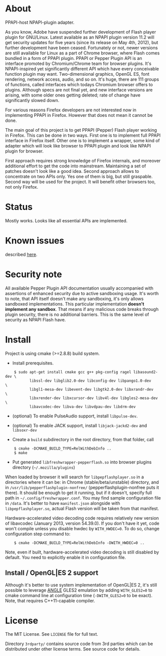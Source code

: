 About
=====

PPAPI-host NPAPI-plugin adapter.

As you know, Adobe have suspended further development of Flash player
plugin for GNU/Linux. Latest available as an NPAPI plugin version 11.2
will get security updates for five years (since its release on May
4th, 2012), but further development have been ceased. Fortunately or
not, newer versions are still available for Linux as a part of Chrome
browser, where Flash comes bundled in a form of PPAPI plugin. PPAPI or
Pepper Plugin API is an interface promoted by Chromium/Chrome team for
browser plugins. It's NPAPI-inspired yet significantly different API
which have every conceivable function plugin may want. Two-dimensional
graphics, OpenGL ES, font rendering, network access, audio, and so
on. It's huge, there are 111 groups of functions, called interfaces
which todays Chromium browser offers to plugins. Although specs are not
final yet, and new interface versions are arising, with some older
ones getting deleted; rate of change have significantly slowed down.

For various reasons Firefox developers are not interested now in
implementing PPAPI in Firefox.  However that does not mean it cannot
be done.

The main goal of this project is to get PPAPI (Pepper) Flash player
working in Firefox. This can be done in two ways. First one is to
implement full PPAPI interface in Firefox itself. Other one is to
implement a wrapper, some kind of adapter which will look like browser
to PPAPI plugin and look like NPAPI plugin for browser.

First approach requires strong knowledge of Firefox internals, and
moreover additional effort to get the code into
mainstream. Maintaining a set of patches doesn't look like a good
idea. Second approach allows to concentrate on two APIs only. Yes one
of them is big, but still graspable. Second way will be used for the
project. It will benefit other browsers too, not only Firefox.


Status
======

Mostly works. Looks like all essential APIs are implemented.

Known issues
============

described [here](doc/known-issues.md).

Security note
=============

All available Pepper Plugin API documentation usually accompanied with
assertions of enhanced security due to active sandboxing usage. It's
worth to note, that API itself doesn't make any sandboxing, it's only
allows sandboxed implementations. This particular implementation
**doesn't implement any sandbox**. That means if any malicious code breaks
through plugin security, there is no additional barriers. This is the
same level of security as NPAPI Flash have.

Install
=======

Project is using cmake (>=2.8.8) build system.

* Install prerequisites.
```
    $ sudo apt-get install cmake gcc g++ pkg-config ragel libasound2-dev \
           libssl-dev libglib2.0-dev libconfig-dev libpango1.0-dev       \
           libgl1-mesa-dev libevent-dev libgtk2.0-dev libxrandr-dev      \
           libxrender-dev libxcursor-dev libv4l-dev libgles2-mesa-dev    \
           libavcodec-dev libva-dev libvdpau-dev libdrm-dev
```
* (optional) To enable PulseAudio support, install `libpulse-dev`.
* (optional) To enable JACK support, install `libjack-jackd2-dev` and `libsoxr-dev`

* Create a `build` subdirectory in the root directory, from that folder, call
```
    $ cmake -DCMAKE_BUILD_TYPE=RelWithDebInfo ..
    $ make
```

* Put generated `libfreshwrapper-pepperflash.so` into browser plugins directory (`~/.mozilla/plugins`)


When loaded by browser it will search for `libpepflashplayer.so` in a directories
where it can be: in Chrome (stable/beta/unstable) directory, and in
`/usr/lib/pepperflashplugin-nonfree/` (pepperflashplugin-nonfree puts it there).
It should be enough to get it running, but if it doesn't, specify full path in
`~/.config/freshwrapper.conf`. You may find sample configuration file in `/data`.
It's better to have `manifest.json` alongside with `libpepflashplayer.so`,
actual Flash version will be taken from that manifest.

Hardware-accelerated video decoding code requires relatively new version of libavcodec
(January 2013, version 54.39.0). If you don't have it yet, code won't compile unless
you disable hwdec by `WITH_HWDEC=0`. To do so, change configuration step command to:
```
    $ cmake -DCMAKE_BUILD_TYPE=RelWithDebInfo -DWITH_HWDEC=0 ..
```

Note, even if built, hardware-accelerated video decoding is still disabled by default.
You need to explicitly enable it in configuration file.

Install / OpenGL|ES 2 support
-----------------------------

Although it's better to use system implementation of OpenGL|ES 2, it's still possible
to leverage [ANGLE](https://code.google.com/p/angleproject/) GLES2 emulation by adding
`WITH_GLES2=0` to cmake command line at configuration time (`-DWITH_GLES2=0` to be exact).
Note, that requires C++11-capable compiler.


License
=======

The MIT License. See `LICENSE` file for full text.

Directory `3rdparty/` contains source code from 3rd parties which can be
distributed under other license terms. See source code for details.
